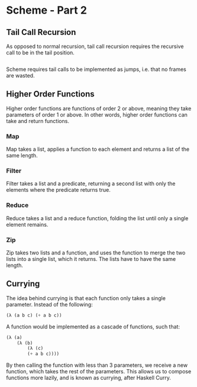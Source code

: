 # Scheme - Part 2

## Tail Call Recursion
As opposed to normal recursion, tail call recursion requires the recursive call to be in the tail position.

```scheme

```

Scheme requires tail calls to be implemented as jumps, i.e. that no frames are wasted.

## Higher Order Functions
Higher order functions are functions of order 2 or above, meaning they take parameters of order 1 or above.
In other words, higher order functions can take and return functions.

### Map
Map takes a list, applies a function to each element and returns a list of the same length.

### Filter
Filter takes a list and a predicate, returning a second list with only the elements where the predicate returns true.

### Reduce
Reduce takes a list and a reduce function, folding the list until only a single element remains.

### Zip
Zip takes two lists and a function, and uses the function to merge the two lists into a single list, which it returns.
The lists have to have the same length.


## Currying
The idea behind currying is that each function only takes a single parameter.
Instead of the following:
```scheme
(λ (a b c) (+ a b c))
```
A function would be implemented as a cascade of functions, such that:
```scheme
(λ (a)
    (λ (b) 
        (λ (c) 
        (+ a b c))))
```

By then calling the function with less than 3 parameters, we receive a new function, which takes the rest of the parameters.
This allows us to compose functions more lazily, and is known as currying, after Haskell Curry.